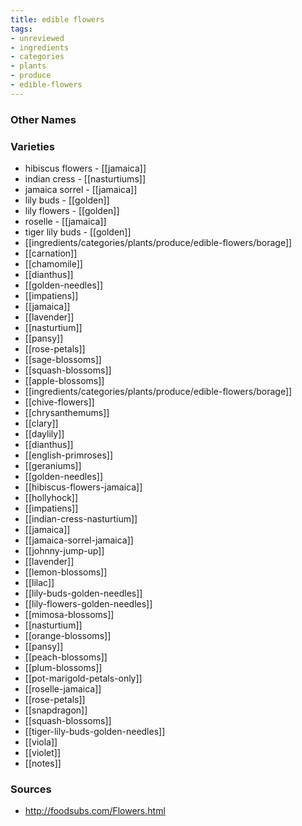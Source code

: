 ```yaml
---
title: edible flowers
tags:
- unreviewed
- ingredients
- categories
- plants
- produce
- edible-flowers
---
```



### Other Names


### Varieties

* hibiscus flowers - [[jamaica]]
* indian cress - [[nasturtiums]]
* jamaica sorrel - [[jamaica]]
* lily buds - [[golden]]
* lily flowers - [[golden]]
* roselle - [[jamaica]]
* tiger lily buds - [[golden]]
* [[ingredients/categories/plants/produce/edible-flowers/borage]]
* [[carnation]]
* [[chamomile]]
* [[dianthus]]
* [[golden-needles]]
* [[impatiens]]
* [[jamaica]]
* [[lavender]]
* [[nasturtium]]
* [[pansy]]
* [[rose-petals]]
* [[sage-blossoms]]
* [[squash-blossoms]]
* [[apple-blossoms]]
* [[ingredients/categories/plants/produce/edible-flowers/borage]]
* [[chive-flowers]]
* [[chrysanthemums]]
* [[clary]]
* [[daylily]]
* [[dianthus]]
* [[english-primroses]]
* [[geraniums]]
* [[golden-needles]]
* [[hibiscus-flowers-jamaica]]
* [[hollyhock]]
* [[impatiens]]
* [[indian-cress-nasturtium]]
* [[jamaica]]
* [[jamaica-sorrel-jamaica]]
* [[johnny-jump-up]]
* [[lavender]]
* [[lemon-blossoms]]
* [[lilac]]
* [[lily-buds-golden-needles]]
* [[lily-flowers-golden-needles]]
* [[mimosa-blossoms]]
* [[nasturtium]]
* [[orange-blossoms]]
* [[pansy]]
* [[peach-blossoms]]
* [[plum-blossoms]]
* [[pot-marigold-petals-only]]
* [[roselle-jamaica]]
* [[rose-petals]]
* [[snapdragon]]
* [[squash-blossoms]]
* [[tiger-lily-buds-golden-needles]]
* [[viola]]
* [[violet]]
* [[notes]]

### Sources
* http://foodsubs.com/Flowers.html
